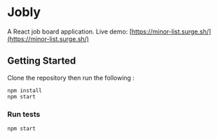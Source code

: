 # Jobly

A React job board application. Live demo: [https://minor-list.surge.sh/](https://minor-list.surge.sh/)

## Getting Started

Clone the repository then run the following :
```
npm install
npm start
```

### Run tests
```
npm start
```
